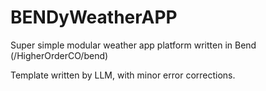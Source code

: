# BENDyWeatherAPP
Super simple modular weather app platform written in Bend (/HigherOrderCO/bend)

Template written by LLM, with minor error corrections.

